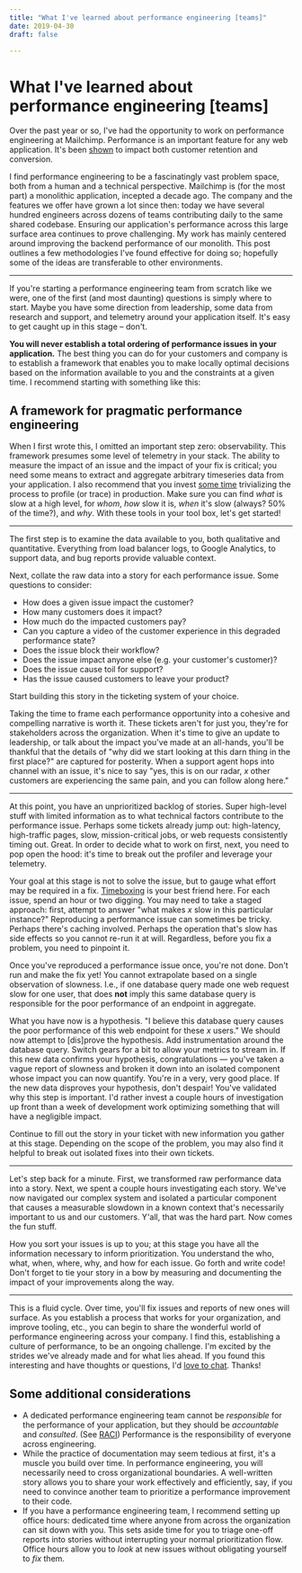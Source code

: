 ```yaml
---
title: "What I've learned about performance engineering [teams]"
date: 2019-04-30
draft: false

---
```


# What I've learned about performance engineering [teams]

Over the past year or so, I've had the opportunity to work on performance
engineering at Mailchimp. Performance is an important feature for any web
application. It's been [shown][why-perf-matters] to impact both customer
retention and conversion.

I find performance engineering to be a fascinatingly vast problem space, both
from a human and a technical perspective. Mailchimp is (for the most part) a
monolithic application, incepted a decade ago. The company and the features we
offer have grown a lot since then: today we have several hundred engineers
across dozens of teams contributing daily to the same shared codebase. Ensuring
our application's performance across this large surface area continues to prove
challenging. My work has mainly centered around improving the backend
performance of our monolith. This post outlines a few methodologies I've found
effective for doing so; hopefully some of the ideas are transferable to other
environments.

---

If you're starting a performance engineering team from scratch like we were, one
of the first (and most daunting) questions is simply where to start.  Maybe you
have some direction from leadership, some data from research and support, and
telemetry around your application itself. It's easy to get caught up in this
stage – don't.

**You will never establish a total ordering of performance issues in your
application.** The best thing you can do for your customers and company is to
establish a framework that enables you to make locally optimal decisions based
on the information available to you and the constraints at a given time. I
recommend starting with something like this:

## A framework for pragmatic performance engineering

When I first wrote this, I omitted an important step zero: observability. This
framework presumes some level of telemetry in your stack. The ability to measure
the impact of an issue and the impact of your fix is critical; you need some
means to extract and aggregate arbitrary timeseries data from your application.
I also recommend that you invest [some time][1205] trivializing the process to
profile (or trace) in production. Make sure you can find _what_ is slow at a
high level, for _whom_, _how_ slow it is, _when_ it's slow (always? 50% of the
time?), and _why_. With these tools in your tool box, let's get started!

---

The first step is to examine the data available to you, both qualitative and
quantitative. Everything from load balancer logs, to Google Analytics, to
support data, and bug reports provide valuable context.

Next, collate the raw data into a story for each performance issue. Some
questions to consider:

* How does a given issue impact the customer?
* How many customers does it impact?
* How much do the impacted customers pay?
* Can you capture a video of the customer experience in this degraded
  performance state?
* Does the issue block their workflow?
* Does the issue impact anyone else (e.g. your customer's customer)?
* Does the issue cause toil for support?
* Has the issue caused customers to leave your product?

Start building this story in the ticketing system of your choice.

Taking the time to frame each performance opportunity into a cohesive and
compelling narrative is worth it. These tickets aren't for just you, they're for
stakeholders across the organization. When it's time to give an update to
leadership, or talk about the impact you've made at an all-hands, you'll be
thankful that the details of "why did we start looking at this darn thing in the
first place?" are captured for posterity. When a support agent hops into channel
with an issue, it's nice to say "yes, this is on our radar, _x_ other customers
are experiencing the same pain, and you can follow along here."

---

At this point, you have an unprioritized backlog of stories. Super high-level
stuff with limited information as to what technical factors contribute to the
performance issue. Perhaps some tickets already jump out: high-latency,
high-traffic pages, slow, mission-critical jobs, or web requests consistently
timing out. Great. In order to decide what to work on first, next, you need to
pop open the hood: it's time to break out the profiler and leverage your
telemetry.

Your goal at this stage is not to solve the issue, but to gauge what effort may
be required in a fix. [Timeboxing][timebox] is your best friend here. For each
issue, spend an hour or two digging. You may need to take a staged approach:
first, attempt to answer "what makes _x_ slow in this particular instance?"
Reproducing a performance issue can sometimes be tricky. Perhaps there's caching
involved. Perhaps the operation that's slow has side effects so you cannot
re-run it at will. Regardless, before you fix a problem, you need to pinpoint
it.

Once you've reproduced a performance issue once, you're not done. Don't run and
make the fix yet! You cannot extrapolate based on a single observation of
slowness. I.e., if one database query made one web request slow for one user,
that does **not** imply this same database query is responsible for the poor
performance of an endpoint in aggregate.

What you have now is a hypothesis. "I believe this database query causes the
poor performance of this web endpoint for these _x_ users." We should now
attempt to [dis]prove the hypothesis. Add instrumentation around the database
query. Switch gears for a bit to allow your metrics to stream in. If this new
data confirms your hypothesis, congratulations — you've taken a vague report of
slowness and broken it down into an isolated component whose impact you can now
quantify. You're in a very, very good place. If the new data disproves your
hypothesis, don't despair! You've validated why this step is important. I'd
rather invest a couple hours of investigation up front than a week of
development work optimizing something that will have a negligible impact.

Continue to fill out the story in your ticket with new information you gather at
this stage. Depending on the scope of the problem, you may also find it helpful
to break out isolated fixes into their own tickets.

---

Let's step back for a minute. First, we transformed raw performance data into a
story. Next, we spent a couple hours investigating each story. We've now
navigated our complex system and isolated a particular component that causes a
measurable slowdown in a known context that's necessarily important to us and
our customers. Y'all, that was the hard part. Now comes the fun stuff.

How you sort your issues is up to you; at this stage you have all the
information necessary to inform prioritization. You understand the who, what,
when, where, why, and how for each issue. Go forth and write code! Don't forget
to tie your story in a bow by measuring and documenting the impact of your
improvements along the way.

---

This is a fluid cycle. Over time, you'll fix issues and reports of new ones will
surface. As you establish a process that works for your organization, and
improve tooling, etc., you can begin to share the wonderful world of performance
engineering across your company. I find this, establishing a culture of
performance, to be an ongoing challenge. I'm excited by the strides we've
already made and for what lies ahead. If you found this interesting and have
thoughts or questions, I'd [love to chat][me]. Thanks!

## Some additional considerations
* A dedicated performance engineering team cannot be _responsible_ for the
  performance of your application, but they should be _accountable_ and
  _consulted_. (See [RACI][]) Performance is the responsibility of everyone
  across engineering.
* While the practice of documentation may seem tedious at first, it's a muscle
  you build over time. In performance engineering, you will necessarily need to
  cross organizational boundaries. A well-written story allows you to share your
  work effectively and efficiently, say, if you need to convince another team to
  prioritize a performance improvement to their code.
* If you have a performance engineering team, I recommend setting up office
  hours: dedicated time where anyone from across the organization can sit down
  with you. This sets aside time for you to triage one-off reports into stories
  without interrupting your normal prioritization flow. Office hours allow you
  to _look_ at new issues without obligating yourself to _fix_ them.

[why-perf-matters]: https://developers.google.com/web/fundamentals/performance/why-performance-matters/
[1205]: https://xkcd.com/1205/
[timebox]: https://en.wikipedia.org/wiki/Timeboxing
[RACI]: https://en.wikipedia.org/wiki/Responsibility_assignment_matrix#Role_distinction
[me]: mailto:matt@terwilligers.com

